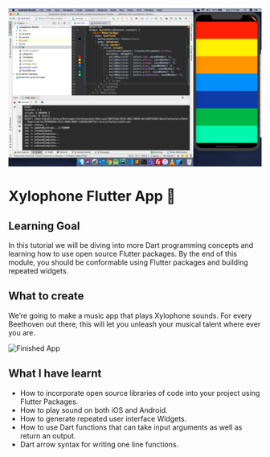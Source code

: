 ![Xylophone App Developed using Flutter ](https://github.com/JaveedIshaq/xylophone-app-flutter/blob/master/xylophone-app-in-flutter.png?raw=true)


# Xylophone Flutter App 🎹

## Learning Goal

In this tutorial we will be diving into more Dart programming concepts and learning how to use open source Flutter packages. By the end of this module, you should be conformable using Flutter packages and building repeated widgets.


## What to create

We’re going to make a music app that plays Xylophone sounds. For every Beethoven out there, this will let you unleash your musical talent where ever you are. 

![Finished App](https://github.com/londonappbrewery/Images/blob/master/xylophone-flutter.png)

## What I have learnt

- How to incorporate open source libraries of code into your project using Flutter Packages.
- How to play sound on both iOS and Android.
- How to generate repeated user interface Widgets.
- How to use Dart functions that can take input arguments as well as return an output.
- Dart arrow syntax for writing one line functions.
